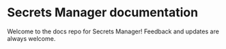 # Secrets Manager documentation

Welcome to the docs repo for Secrets Manager! Feedback and updates are always welcome.

